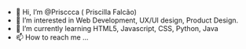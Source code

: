 - 👋 Hi, I’m @Prisccca ( Priscilla Falcão)
- 👀 I’m interested in Web Development, UX/UI design, Product Design.
- 🌱 I’m currently learning HTML5, Javascript, CSS, Python, Java 
- 📫 How to reach me ...

<!---
Prisccca/Prisccca is a ✨ special ✨ repository because its `README.md` (this file) appears on your GitHub profile.
You can click the Preview link to take a look at your changes.
--->
